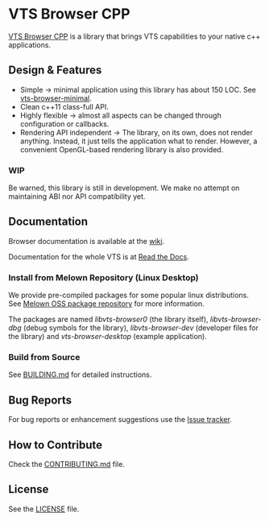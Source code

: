 # VTS Browser CPP

[VTS Browser CPP](https://github.com/melown/vts-browser-cpp) is a library
that brings VTS capabilities to your native c++ applications.

## Design & Features

- Simple -> minimal application using this library has about 150 LOC.
  See [vts-browser-minimal](https://github.com/Melown/vts-browser-cpp/wiki/examples-minimal).
- Clean c++11 class-full API.
- Highly flexible -> almost all aspects can be changed through configuration or callbacks.
- Rendering API independent -> The library, on its own, does not render anything.
  Instead, it just tells the application what to render.
  However, a convenient OpenGL-based rendering library is also provided.

### WIP

Be warned, this library is still in development.
We make no attempt on maintaining ABI nor API compatibility yet.

## Documentation

Browser documentation is available at the
[wiki](https://github.com/melown/vts-browser-cpp/wiki).

Documentation for the whole VTS is at
[Read the Docs](https://melown.readthedocs.io).

### Install from Melown Repository (Linux Desktop)

We provide pre-compiled packages for some popular linux distributions.
See [Melown OSS package repository](https://cdn.melown.com/packages/) for more information.

The packages are named _libvts-browser0_ (the library itself),
_libvts-browser-dbg_ (debug symbols for the library),
_libvts-browser-dev_ (developer files for the library)
and _vts-browser-desktop_ (example application).

### Build from Source

See [BUILDING.md](BUILDING.md) for detailed instructions.

## Bug Reports

For bug reports or enhancement suggestions use the
[Issue tracker](https://github.com/melown/vts-browser-cpp/issues).

## How to Contribute

Check the [CONTRIBUTING.md](CONTRIBUTING.md) file.

## License

See the [LICENSE](LICENSE) file.




